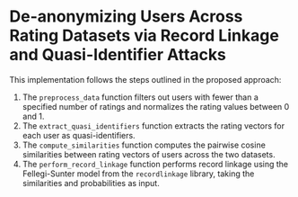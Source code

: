 # De-anonymizing Users Across Rating Datasets via Record Linkage and Quasi-Identifier Attacks

This implementation follows the steps outlined in the proposed approach:

1. The `preprocess_data` function filters out users with fewer than a specified number of ratings and normalizes the rating values between 0 and 1.
2. The `extract_quasi_identifiers` function extracts the rating vectors for each user as quasi-identifiers.
3. The `compute_similarities` function computes the pairwise cosine similarities between rating vectors of users across the two datasets.
4. The `perform_record_linkage` function performs record linkage using the Fellegi-Sunter model from the `recordlinkage` library, taking the similarities and probabilities as input.
